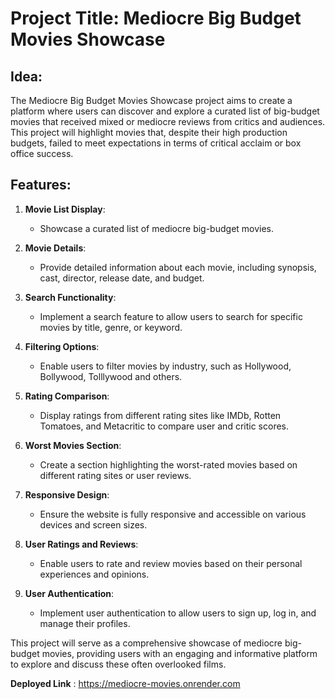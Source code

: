 # Project Title: Mediocre Big Budget Movies Showcase

## Idea:
The Mediocre Big Budget Movies Showcase project aims to create a platform where users can discover and explore a curated list of big-budget movies that received mixed or mediocre reviews from critics and audiences. This project will highlight movies that, despite their high production budgets, failed to meet expectations in terms of critical acclaim or box office success.

## Features:
1. **Movie List Display**:
   - Showcase a curated list of mediocre big-budget movies.

2. **Movie Details**:
   - Provide detailed information about each movie, including synopsis, cast, director, release date, and budget.

3. **Search Functionality**:
   - Implement a search feature to allow users to search for specific movies by title, genre, or keyword.

4. **Filtering Options**:
   - Enable users to filter movies  by industry, such as Hollywood, Bollywood, Tolllywood  and others.

5. **Rating Comparison**:
   - Display ratings from different rating sites like IMDb, Rotten Tomatoes, and Metacritic to compare user and critic scores.

6. **Worst Movies Section**:
   - Create a section highlighting the worst-rated movies based on different rating sites or user reviews.

7. **Responsive Design**:
   - Ensure the website is fully responsive and accessible on various devices and screen sizes.

8. **User Ratings and Reviews**:
   - Enable users to rate and review movies based on their personal experiences and opinions.

9. **User Authentication**:
   - Implement user authentication to allow users to sign up, log in, and manage their profiles.

This project will serve as a comprehensive showcase of mediocre big-budget movies, providing users with an engaging and informative platform to explore and discuss these often overlooked films.

**Deployed Link** : https://mediocre-movies.onrender.com